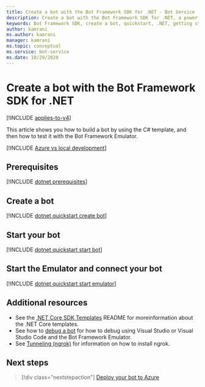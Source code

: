 ```yaml
---
title: Create a bot with the Bot Framework SDK for .NET - Bot Service
description: Create a bot with the Bot Framework SDK for .NET, a powerful bot construction framework.
keywords: Bot Framework SDK, create a bot, quickstart, .NET, getting started, C# bot
author: kamrani
ms.author: kamrani
manager: kamrani
ms.topic: conceptual
ms.service: bot-service
ms.date: 10/29/2020
---
```



# Create a bot with the Bot Framework SDK for .NET

[!INCLUDE [applies-to-v4](../includes/applies-to-v4-current.md)]

This article shows you how to build a bot by using the C# template, and then how to test it with the Bot Framework Emulator.

[!INCLUDE [Azure vs local development](../includes/snippet-quickstart-paths.md)]

<!-- Delete this include file [!INCLUDE [dotnet quickstart](../includes/quickstart-dotnet.md)] -->

## Prerequisites

[!INCLUDE [dotnet prerequisites](~/includes/quickstart/dotnet/quickstart-dotnet-prerequisites.md)]

## Create a bot

[!INCLUDE [dotnet quickstart create bot](~/includes/quickstart/dotnet/quickstart-dotnet-create-bot.md)]

## Start your bot

[!INCLUDE [dotnet quickstart start bot](~/includes/quickstart/dotnet/quickstart-dotnet-start-bot.md)]

## Start the Emulator and connect your bot

[!INCLUDE [dotnet quickstart start emulator](~/includes/quickstart/common/quickstart-start-emulator.md)]

## Additional resources

- See the [.NET Core SDK Templates](https://github.com/microsoft/BotBuilder-Samples/tree/master/generators/dotnet-templates#net-core-sdk-templates) README for moreinformation about the .NET Core templates.
- See how to [debug a bot](~/bot-service-debug-channel-ngrok.md) for how to debug using Visual Studio or Visual Studio Code and the Bot Framework Emulator.
- See [Tunneling (ngrok)](https://github.com/Microsoft/BotFramework-Emulator/wiki/Tunneling-(ngrok)) for information on how to install ngrok.

## Next steps

> [!div class="nextstepaction"]
> [Deploy your bot to Azure](../bot-builder-deploy-az-cli.md)
